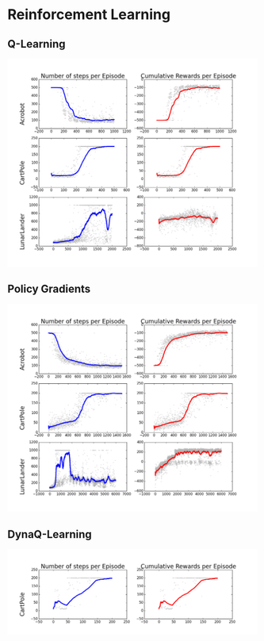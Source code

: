 # Reinforcement Learning

## Q-Learning
![image](https://github.com/JamesUnicomb/ReinforcementLearning/blob/master/results/q_learning.png)

## Policy Gradients
![image](https://github.com/JamesUnicomb/ReinforcementLearning/blob/master/results/policy_gradients.png)

## DynaQ-Learning
![image](https://github.com/JamesUnicomb/ReinforcementLearning/blob/master/results/dyna_q_learning.png)
